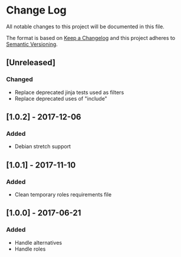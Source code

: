# Change Log
All notable changes to this project will be documented in this file.

The format is based on [Keep a Changelog](http://keepachangelog.com/)
and this project adheres to [Semantic Versioning](http://semver.org/).

## [Unreleased]
### Changed
- Replace deprecated jinja tests used as filters
- Replace deprecated uses of "include"

## [1.0.2] - 2017-12-06
### Added
- Debian stretch support

## [1.0.1] - 2017-11-10
### Added
- Clean temporary roles requirements file

## [1.0.0] - 2017-06-21
### Added
- Handle alternatives
- Handle roles
